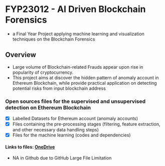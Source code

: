 # FYP23012 - AI Driven Blockchain Forensics
- a Final Year Project applying machine learning and visualization techniques on the Blockchain Forensics


## Overview
- Large volume of Blockchain-related Frauds appear upon rise in popularity of cryptocurrency.
- This project aims at discover the hidden pattern of anomaly account in Ethereum Blockchain, while provide practical application on detecting potential risks from input blockchain address


### Open sources files for the supervised and unsupervised detection on Ethereum Blockchain
- [x] Labelled Datasets for Ethereum account (anomaly accounts)
- [x] Files containing the pre-processing stages (filtering, feature extraction, and other necessary data handling steps)
- [x] Files for the machine learning (codes and dependencies)

#### Links to files: [OneDrive](https://connecthkuhk-my.sharepoint.com/:f:/g/personal/u3578792_connect_hku_hk/Eqhozi2QtNVMkeEDZc55G5IBGIqp4VlrtNfFN0OZEGQ_mA?e=xkdaVd)
- NA in Github due to GitHub Large File Limitation



